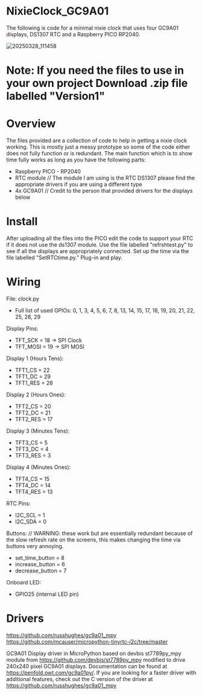 # NixieClock_GC9A01
The following is code for a minimal nixie clock that uses four GC9A01 displays, DS1307 RTC and a Raspberry PICO RP2040.


![20250328_111458](https://github.com/user-attachments/assets/e6ed3933-40c1-45ad-94bb-3b901ab32102)
# Note: If you need the files to use in your own project Download .zip file labelled "Version1" 

# Overview
The files provided are a collection of code to help in getting a nixie clock working. This is mostly just a messy prototype so some of the code either does not fully function or is redundant. The main function which is to show time fully works as long as you have the following parts:
- Raspberry PICO - RP2040
- RTC module // The module I am using is the RTC DS1307 please find the appropriate drivers if you are using a different type
- 4x GC9A01 // Credit to the person that provided drivers for the displays below  

# Install
After uploading all the files into the PICO edit the code to support your RTC if it does not use the ds1307 module. 
Use the file labelled "refrshtest.py" to see if all the displays are appropriately connected. 
Set up the time via the file labelled "SetRTCtime.py."
Plug-in and play.

# Wiring
File: clock.py
- Full list of used GPIOs:
0, 1, 3, 4, 5, 6, 7, 8, 13, 14, 15, 17, 18, 19, 20, 21, 22, 25, 28, 29

Display Pins:
- TFT_SCK = 18 → SPI Clock
- TFT_MOSI = 19 → SPI MOSI

Display 1 (Hours Tens):
- TFT1_CS = 22
- TFT1_DC = 29
- TFT1_RES = 28

Display 2 (Hours Ones):
- TFT2_CS = 20
- TFT2_DC = 21
- TFT2_RES = 17

Display 3 (Minutes Tens):
- TFT3_CS = 5
- TFT3_DC = 4
- TFT3_RES = 3

Display 4 (Minutes Ones):
- TFT4_CS = 15
- TFT4_DC = 14
- TFT4_RES = 13

RTC Pins:
- I2C_SCL = 1
- I2C_SDA = 0

Buttons: // WARNING: these work but are essentially redundant because of the slow refresh rate on the screens, this makes changing the time via buttons very annoying. 
- set_time_button = 8
- increase_button = 6
- decrease_button = 7

Onboard LED:
- GPIO25 (internal LED pin)








# Drivers
https://github.com/russhughes/gc9a01_mpy
https://github.com/mcauser/micropython-tinyrtc-i2c/tree/master

GC9A01 Display driver in MicroPython based on devbis st7789py_mpy module from
https://github.com/devbis/st7789py_mpy modified to drive 240x240 pixel GC9A01
displays.
Documentation can be found at https://penfold.owt.com/gc9a01py/.
If you are looking for a faster driver with additional features, check out the
C version of the driver at https://github.com/russhughes/gc9a01_mpy
